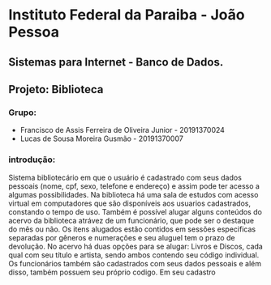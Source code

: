 # Instituto Federal da Paraiba - João Pessoa
## Sistemas para Internet - Banco de Dados.
## Projeto: Biblioteca

### Grupo:
- Francisco de Assis Ferreira de Oliveira Junior - 20191370024
- Lucas de Sousa Moreira Gusmão - 20191370007

### introdução:

Sistema bibliotecário em que o usuário é cadastrado com seus dados pessoais (nome, cpf, sexo, telefone e endereço) e assim pode ter acesso a algumas possibilidades. Na biblioteca há uma sala de estudos com acesso virtual em computadores que são disponíveis aos usuarios cadastrados, constando o tempo de uso.
Também é possível alugar alguns conteúdos do acervo da biblioteca atrávez de um funcionário, que pode ser o destaque do mês ou não.
Os itens alugados estão contidos em sessões especificas separadas por gêneros e numerações e seu aluguel tem o prazo de devolução.
No acervo há duas opções para se alugar: Livros e Discos, cada qual com seu título e artista, sendo ambos contendo seu código individual.
Os funcionários também são cadastrados com seus dados pessoais e além disso, também possuem seu próprio codigo. Em seu cadastro 
